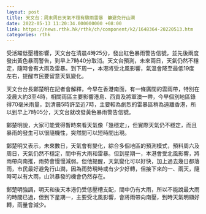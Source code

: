```yaml
---
layout: post
title: 天文台：周末周日天氣不穩有驟雨雷暴　籲避免行山澗
date: 2022-05-13 11:20:34.000000000 +08:00
link: https://news.rthk.hk/rthk/ch/component/k2/1648364-20220513.htm
categories: rthk
---
```


受活躍低壓槽影響，天文台在清晨4時25分，發出紅色暴雨警告信號，並先後兩度發出黃色暴雨警告，到早上7時40分取消。天文台預測，未來兩日，天氣仍然不穩定，隨時會有大雨及雷暴。到下周一，本港將受北風影響，氣溫會降至最低19度左右，提醒市民要留意天氣變化。

天文台台長鄭楚明在記者會解釋，今早在香港南面，有一條廣闊的雲雨帶，特別在凌晨大約3至4時，相關雨區主要影響港島、西貢及將軍澳一帶，今早個別地區錄得70毫米雨量，到清晨5時許至近7時，主要較為劇烈的雷暴區稍為遠離香港，所以到早上7時05分，天文台就改發黃色暴雨警告信號。

鄭楚明說，大家可能覺得暫時來看天氣像「幾穩定」，但實際天氣仍不穩定，而且暴雨的發生可以很隨機性，突然間可以短時間出現。

鄭楚明又表示，未來數日，天氣會有變化，綜合多個地區的預測模式，預料周六及周日，天氣仍然不穩定，間中有大雨和雷暴。但到星期一，本港會受北風影響，將雨帶向南推，雨勢會慢慢減弱。但他提醒，天氣變化可以好快，加上過去幾日都落雨，市民最好避免行山澗，因為雨勢現時或有少少好轉，但接下來的一、兩天，隨時可以有大雨，山洪暴發的機會仍然存在。

鄭楚明強調，明天和後天本港仍受低壓槽支配，間中仍有大雨，所以不能說最大雨的時間已過，但到下星期一，主要受北風影響，會將雨帶向南壓，到時天氣明顯好轉，雨量會減少。
